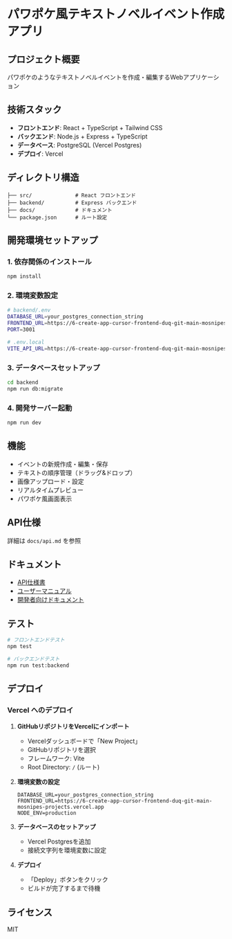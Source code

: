 # パワポケ風テキストノベルイベント作成アプリ

## プロジェクト概要
パワポケのようなテキストノベルイベントを作成・編集するWebアプリケーション

## 技術スタック
- **フロントエンド**: React + TypeScript + Tailwind CSS
- **バックエンド**: Node.js + Express + TypeScript
- **データベース**: PostgreSQL (Vercel Postgres)
- **デプロイ**: Vercel

## ディレクトリ構造
```
├── src/              # React フロントエンド
├── backend/          # Express バックエンド
├── docs/             # ドキュメント
└── package.json      # ルート設定
```

## 開発環境セットアップ

### 1. 依存関係のインストール
```bash
npm install
```

### 2. 環境変数設定
```bash
# backend/.env
DATABASE_URL=your_postgres_connection_string
FRONTEND_URL=https://6-create-app-cursor-frontend-duq-git-main-mosnipes-projects.vercel.app
PORT=3001

# .env.local
VITE_API_URL=https://6-create-app-cursor-frontend-duq-git-main-mosnipes-projects.vercel.app/api
```

### 3. データベースセットアップ
```bash
cd backend
npm run db:migrate
```

### 4. 開発サーバー起動
```bash
npm run dev
```

## 機能
- イベントの新規作成・編集・保存
- テキストの順序管理（ドラッグ&ドロップ）
- 画像アップロード・設定
- リアルタイムプレビュー
- パワポケ風画面表示

## API仕様
詳細は `docs/api.md` を参照

## ドキュメント
- [API仕様書](docs/api.md)
- [ユーザーマニュアル](docs/user-manual.md)
- [開発者向けドキュメント](docs/developer-guide.md)

## テスト
```bash
# フロントエンドテスト
npm test

# バックエンドテスト
npm run test:backend
```

## デプロイ

### Vercel へのデプロイ

1. **GitHubリポジトリをVercelにインポート**
   - Vercelダッシュボードで「New Project」
   - GitHubリポジトリを選択
   - フレームワーク: Vite
   - Root Directory: `/` (ルート)

2. **環境変数の設定**
   ```
   DATABASE_URL=your_postgres_connection_string
   FRONTEND_URL=https://6-create-app-cursor-frontend-duq-git-main-mosnipes-projects.vercel.app
   NODE_ENV=production
   ```

3. **データベースのセットアップ**
   - Vercel Postgresを追加
   - 接続文字列を環境変数に設定

4. **デプロイ**
   - 「Deploy」ボタンをクリック
   - ビルドが完了するまで待機

## ライセンス
MIT
